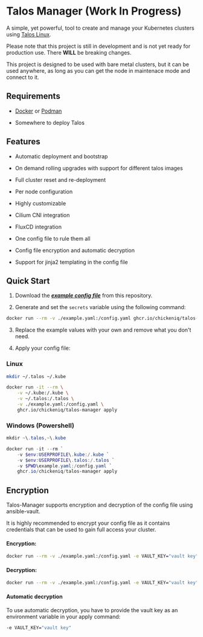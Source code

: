 # Talos Manager (Work In Progress)

A simple, yet powerful, tool to create and manage your Kubernetes clusters using [Talos Linux](https://talos.dev/).

Please note that this project is still in development and is not yet ready for production use. There **WILL** be breaking changes.

This project is designed to be used with bare metal clusters, but it can be used anywhere, as long as you can get the node in maintenace mode and connect to it.

## Requirements

- [Docker](https://www.docker.com/) or [Podman](https://podman.io/)

- Somewhere to deploy Talos

## Features

- Automatic deployment and bootstrap

- On demand rolling upgrades with support for different talos images

- Full cluster reset and re-deployment

- Per node configuration

- Highly customizable

- Cilium CNI integration

- FluxCD integration

- One config file to rule them all

- Config file encryption and automatic decryption

- Support for jinja2 templating in the config file

## Quick Start

1. Download the **_[example config file](https://github.com/ChickenIQ/Talos-Manager/blob/main/example.yaml)_** from this repository.

2. Generate and set the `secrets` variable using the following command:

```bash
docker run --rm -v ./example.yaml:/config.yaml ghcr.io/chickeniq/talos-manager gen-secrets
```

3. Replace the example values with your own and remove what you don't need.

4. Apply your config file:

### Linux

```bash
mkdir ~/.talos ~/.kube
```

```bash
docker run -it --rm \
    -v ~/.kube:/.kube \
    -v ~/.talos:/.talos \
    -v ./example.yaml:/config.yaml \
    ghcr.io/chickeniq/talos-manager apply
```

### Windows (Powershell)

```powershell
mkdir ~\.talos,~\.kube
```

```powershell
docker run -it --rm `
    -v $env:USERPROFILE\.kube:/.kube `
    -v $env:USERPROFILE\.talos:/.talos `
    -v $PWD\example.yaml:/config.yaml `
    ghcr.io/chickeniq/talos-manager apply
```

## Encryption

Talos-Manager supports encryption and decryption of the config file using ansible-vault.

It is highly recommended to encrypt your config file as it contains credentials that can be used to gain full access your cluster.

#### Encryption:

```bash
docker run --rm -v ./example.yaml:/config.yaml -e VAULT_KEY="vault key" ghcr.io/chickeniq/talos-manager encrypt
```

#### Decryption:

```bash
docker run --rm -v ./example.yaml:/config.yaml -e VAULT_KEY="vault key" ghcr.io/chickeniq/talos-manager decrypt
```

#### Automatic decryption

To use automatic decryption, you have to provide the vault key as an environment variable in your apply command:

```bash
-e VAULT_KEY="vault key"
```
